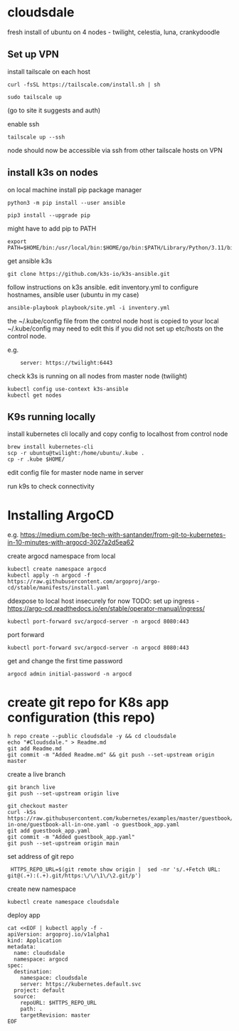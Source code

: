 # cloudsdale

fresh install of ubuntu on 4 nodes - twilight, celestia, luna, crankydoodle

## Set up VPN

install tailscale on each host

```
curl -fsSL https://tailscale.com/install.sh | sh

sudo tailscale up
```

(go to site it suggests and auth)

enable ssh 
```
tailscale up --ssh
```

node should now be accessible via ssh from other tailscale hosts on VPN

## install k3s on nodes

on local machine
install pip package manager

```
python3 -m pip install --user ansible

pip3 install --upgrade pip
```

might have to add pip to PATH
```
export PATH=$HOME/bin:/usr/local/bin:$HOME/go/bin:$PATH/Library/Python/3.11/bin:$PATH
```

get ansible k3s
```
git clone https://github.com/k3s-io/k3s-ansible.git
```

 
follow instructions on k3s ansible.  edit inventory.yml to configure hostnames, ansible user (ubuntu in my case)

```
ansible-playbook playbook/site.yml -i inventory.yml
```

the ~/.kube/config file from the control node host is copied to your local ~/.kube/config may need to edit this if you did not set up etc/hosts on the control node.

e.g. 
```
    server: https://twilight:6443
```
check k3s is running on all nodes from master node (twilight)

```
kubectl config use-context k3s-ansible
kubectl get nodes
```


## K9s running locally

install kubernetes cli locally and copy config to localhost from control node

```
brew install kubernetes-cli
scp -r ubuntu@twilight:/home/ubuntu/.kube .
cp -r .kube $HOME/
```
edit config file for master node name in server

run k9s to check connectivity


# Installing ArgoCD 
e.g.  https://medium.com/be-tech-with-santander/from-git-to-kubernetes-in-10-minutes-with-argocd-3027a2d5ea62

create argocd namespace from local
```
kubectl create namespace argocd
kubectl apply -n argocd -f https://raw.githubusercontent.com/argoproj/argo-cd/stable/manifests/install.yaml
```


ddexpose to local host insecurely for now 
TODO: set up ingress - https://argo-cd.readthedocs.io/en/stable/operator-manual/ingress/

```
kubectl port-forward svc/argocd-server -n argocd 8080:443
```

port forward
```
kubectl port-forward svc/argocd-server -n argocd 8080:443
```

get and change the first time password
```
argocd admin initial-password -n argocd
```

# create git repo for K8s app configuration (this repo)

```
h repo create --public cloudsdale -y && cd cloudsdale
echo "#Cloudsdale." > Readme.md
git add Readme.md
git commit -m "Added Readme.md" && git push --set-upstream origin master

```

create a live branch

```
git branch live
git push --set-upstream origin live
```


```
git checkout master
curl -kSs https://raw.githubusercontent.com/kubernetes/examples/master/guestbook/all-in-one/guestbook-all-in-one.yaml -o guestbook_app.yaml
git add guestbook_app.yaml
git commit -m "Added guestbook_app.yaml"
git push --set-upstream origin main
```

set address of git repo

```
 HTTPS_REPO_URL=$(git remote show origin |  sed -nr 's/.+Fetch URL: git@(.+):(.+).git/https:\/\/\1\/\2.git/p')
```

create new namespace

```
kubectl create namespace cloudsdale
```

deploy app

```
cat <<EOF | kubectl apply -f -
apiVersion: argoproj.io/v1alpha1
kind: Application
metadata:
  name: cloudsdale
  namespace: argocd
spec:
  destination:
    namespace: cloudsdale
    server: https://kubernetes.default.svc
  project: default
  source:
    repoURL: $HTTPS_REPO_URL
    path: .
    targetRevision: master
EOF
```


